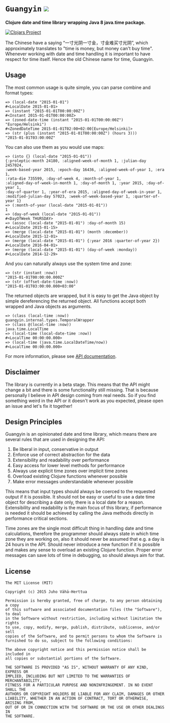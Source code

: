 # `Guangyin` <a href="http://travis-ci.org/#!/juhovh/guangyin/builds"><img src="https://secure.travis-ci.org/juhovh/guangyin.png" /></a>

**Clojure date and time library wrapping Java 8 java.time package.**

[![Clojars Project](http://clojars.org/guangyin/latest-version.svg)](http://clojars.org/guangyin)

The Chinese have a saying “一寸光阴一寸金，寸金难买寸光阴”, which approximately
translates to "time is money, but money can't buy time". Whenever working with
date and time handling it is important to have respect for time itself. Hence
the old Chinese name for time, Guangyin.

## Usage

The most common usage is quite simple, you can parse combine and format types:

```
=> (local-date "2015-01-01")
#<LocalDate 2015-01-01>
=> (instant "2015-01-01T00:00:00Z")
#<Instant 2015-01-01T00:00:00Z>
=> (zoned-date-time (instant "2015-01-01T00:00:00Z") "Europe/Helsinki")
#<ZonedDateTime 2015-01-01T02:00+02:00[Europe/Helsinki]>
=> (str (plus (instant "2015-01-01T00:00:00Z") (hours 3)))
"2015-01-01T03:00:00Z"
```

You can also use them as you would use maps:

```
=> (into {} (local-date "2015-01-01"))
{:proleptic-month 24180, :aligned-week-of-month 1, :julian-day 2457024,
:week-based-year 2015, :epoch-day 16436, :aligned-week-of-year 1, :era 1,
:rata-die 735599, :day-of-week 4, :month-of-year 1,
:aligned-day-of-week-in-month 1, :day-of-month 1, :year 2015, :day-of-year 1,
:day-of-quarter 1, :year-of-era 2015, :aligned-day-of-week-in-year 1,
:modified-julian-day 57023, :week-of-week-based-year 1, :quarter-of-year 1}
=> (:month-of-year (local-date "2015-01-01"))
1
=> (day-of-week (local-date "2015-01-01"))
#<DayOfWeek THURSDAY>
=> (assoc (local-date "2015-01-01") :day-of-month 15)
#<LocalDate 2015-01-15>
=> (merge (local-date "2015-01-01") (month :december))
#<LocalDate 2015-12-01>
=> (merge (local-date "2015-01-01") {:year 2016 :quarter-of-year 2})
#<LocalDate 2016-04-01>
=> (merge (local-date "2015-01-01") (day-of-week :monday))
#<LocalDate 2014-12-29>
```

And you can naturally always use the system time and zone:

```
=> (str (instant :now))
"2015-01-01T00:00:00.000Z"
=> (str (offset-date-time :now))
"2015-01-01T03:00:00.000+03:00"
```

The returned objects are wrapped, but it is easy to get the Java object by
simple dereferencing the returned object. All functions accept both wrapped and
Java objects as arguments.

```
=> (class (local-time :now))
guangyin.internal.types.TemporalWrapper
=> (class @(local-time :now))
java.time.LocalTime
=> (local-time (local-date-time :now))
#<LocalTime 00:00:00.000>
=> (local-time (java.time.LocalDateTime/now))
#<LocalTime 00:00:00.000>
```

For more information, please see [API documentation](http://juhovh.github.io/guangyin/doc/).

## Disclaimer

The library is currently in a beta stage. This means that the API might change a
bit and there is some functionality still missing. That is because personally I
believe in API design coming from real needs. So if you find something weird in
the API or it doesn't work as you expected, please open an issue and let's fix
it together!

## Design Principles

Guangyin is an opinionated date and time library, which means there are several
rules that are used in designing the API:

1. Be liberal in input, conservative in output
2. Enforce use of correct abstraction for the data
3. Extensibility and readability over performance
4. Easy access for lower level methods for performance
5. Always use explicit time zones over implicit time zones
6. Overload existing Clojure functions whenever possible
7. Make error messages understandable whenever possible

This means that input types should always be coerced to the requested output if
it is possible. It should not be easy or useful to use a date time object for
describing a date only, there is a local date for a reason. Extensibility and
readability is the main focus of this library, if performance is needed it
should be achieved by calling the Java methods directly in performance critical
sections.

Time zones are the single most difficult thing in handling date and time
calculations, therefore the programmer should always state in which time zone
they are working on, also it should never be assumed that e.g. a day is 24 hours
in the API. Should never introduce a new function if it is possible and makes
any sense to overload an existing Clojure function. Proper error messages can
save lots of time in debugging, so should always aim for that.

## License

```
The MIT License (MIT)

Copyright (c) 2015 Juho Vähä-Herttua

Permission is hereby granted, free of charge, to any person obtaining a copy
of this software and associated documentation files (the "Software"), to deal
in the Software without restriction, including without limitation the rights
to use, copy, modify, merge, publish, distribute, sublicense, and/or sell
copies of the Software, and to permit persons to whom the Software is
furnished to do so, subject to the following conditions:

The above copyright notice and this permission notice shall be included in
all copies or substantial portions of the Software.

THE SOFTWARE IS PROVIDED "AS IS", WITHOUT WARRANTY OF ANY KIND, EXPRESS OR
IMPLIED, INCLUDING BUT NOT LIMITED TO THE WARRANTIES OF MERCHANTABILITY,
FITNESS FOR A PARTICULAR PURPOSE AND NONINFRINGEMENT. IN NO EVENT SHALL THE
AUTHORS OR COPYRIGHT HOLDERS BE LIABLE FOR ANY CLAIM, DAMAGES OR OTHER
LIABILITY, WHETHER IN AN ACTION OF CONTRACT, TORT OR OTHERWISE, ARISING FROM,
OUT OF OR IN CONNECTION WITH THE SOFTWARE OR THE USE OR OTHER DEALINGS IN
THE SOFTWARE.
```
